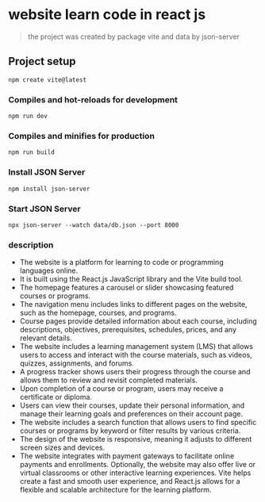 # website learn code in react js

> the project was created by package vite and data by json-server 

## Project setup

```
npm create vite@latest
```

### Compiles and hot-reloads for development

```
npm run dev
```

### Compiles and minifies for production

```
npm run build
```
### Install JSON Server

```
npm install json-server
```
### Start JSON Server

```
npx json-server --watch data/db.json --port 8000
```
### description 

* The website is a platform for learning to code or programming languages online.
* It is built using the React.js JavaScript library and the Vite build tool.
* The homepage features a carousel or slider showcasing featured courses or programs.
* The navigation menu includes links to different pages on the website, such as the homepage, courses, and programs.
* Course pages provide detailed information about each course, including descriptions, objectives, prerequisites, schedules, prices, and any relevant details.
* The website includes a learning management system (LMS) that allows users to access and interact with the course materials, such as videos, quizzes, assignments, and forums.
* A progress tracker shows users their progress through the course and allows them to review and revisit completed materials.
* Upon completion of a course or program, users may receive a certificate or diploma.
* Users can view their courses, update their personal information, and manage their learning goals and preferences on their account page.
* The website includes a search function that allows users to find specific courses or programs by keyword or filter results by various criteria.
* The design of the website is responsive, meaning it adjusts to different screen sizes and devices.
* The website integrates with payment gateways to facilitate online payments and enrollments. Optionally, the website may also offer live or virtual classrooms or other interactive learning experiences. Vite helps create a fast and smooth user experience, and React.js allows for a flexible and scalable architecture for the learning platform.
